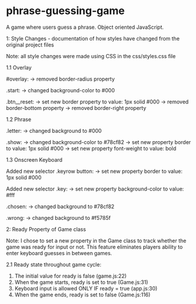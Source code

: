 # phrase-guessing-game
 A game where users guess a phrase. Object oriented JavaScript.

 1: Style Changes - documentation of how styles have changed from the original project files

  Note: all style changes were made using CSS in the css/styles.css file

  1.1 Overlay

   #overlay:
    -> removed border-radius property

   .start:
    -> changed background-color to #000

   .btn__reset:
    -> set new border property to value: 1px solid #000
    -> removed border-bottom property
    -> removed border-right property

  1.2 Phrase

   .letter:
    -> changed background to #000

   .show:
    -> changed background-color to #78cf82
    -> set new property border to value: 1px solid #000
    -> set new property font-weight to value: bold

  1.3 Onscreen Keyboard

   Added new selector .keyrow button:
    -> set new property border to value: 1px solid #000

   Added new selector .key:
    -> set new property background-color to value: #fff

   .chosen:
    -> changed background to #78cf82

   .wrong:
    -> changed background to #f5785f




2: Ready Property of Game class

 Note: I chose to set a new property in the Game class
  to track whether the game was ready for input or not.
  This feature eliminates players ability to enter
  keyboard guesses in between games.

 2.1 Ready state throughout game cycle:
  1. The initial value for ready is false (game.js:22)
  2. When the game starts, ready is set to true (Game.js:31)
  3. Keyboard input is allowed ONLY IF ready = true (app.js:30)
  4. When the game ends, ready is set to false (Game.js:116)